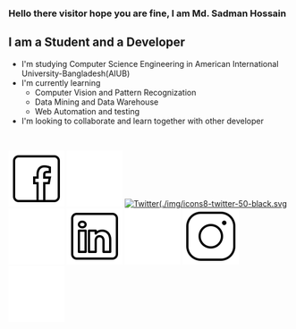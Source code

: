 ### Hello there visitor hope you are fine, I am Md. Sadman Hossain

## I am a Student and a Developer
- I'm studying Computer Science Engineering in American International University-Bangladesh(AIUB)
- I'm currently learning
    - Computer Vision and Pattern Recognization
    - Data Mining and Data Warehouse
    - Web Automation and testing
- I'm looking to collaborate and learn together with other developer

<br/>

[![Facebook](./img/icons8-facebook-50-black.svg)](https://www.facebook.com/SadmanWHOssain#gh-light-mode-only)
[![Facebook](./img/icons8-facebook-50-white.svg)](https://www.facebook.com/SadmanWHOssain#gh-dark-mode-only)
[![Twitter](./img/icons8-twitter-50-black.svg](https://twitter.com/SadmanWHOssain#gh-light-mode-only)
[![Twitter](./img/icons8-twitter-50-white.svg)](https://twitter.com/SadmanWHOssain#gh-dark-mode-only)
[![LinkedIn](./img/icons8-linkedin-50-black.svg)](https://www.linkedin.com/in/sadman-hossain-71ba3517b#gh-light-mode-only)
[![LinkedIn](./img/icons8-linkedin-50-white.svg)](https://www.linkedin.com/in/sadman-hossain-71ba3517b#gh-dark-mode-only)
[![Instagram](./img/icons8-instagram-50-black.svg)](https://www.instagram.com/sadmanwhossain#gh-light-mode-only)
[![Instagram](./img/icons8-instagram-50-white.svg)](https://www.instagram.com/sadmanwhossain#gh-dark-mode-only)

[Facebook]: https://www.facebook.com/SadmanWHOssain
[Twitter]: https://twitter.com/SadmanWHOssain
[Instagram]: https://www.instagram.com/sadmanwhossain
[LinkedIn]: https://www.linkedin.com/in/sadman-hossain-71ba3517b